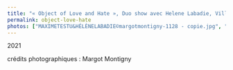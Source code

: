 ```yaml
---
title: "« Object of Love and Hate », Duo show avec Helene Labadie, Villa Belleville, Paris, France"
permalink: object-love-hate
photos: ["MAXIMETESTU&HÉLÈNELABADIE©margotmontigny-1128 - copie.jpg", "MAXIMETESTU&HÉLÈNELABADIE©margotmontigny-1116 - copie.jpg", "MAXIMETESTU&HÉLÈNELABADIE©margotmontigny-1120 - copie.jpg","MAXIMETESTU&HÉLÈNELABADIE©margotmontigny-1126 - copie.jpg","MAXIMETESTU&HÉLÈNELABADIE©margotmontigny-1131 - copie.jpg","Vernissage Objects of Love and Hate.jpg"]
---
```


2021

  
  crédits photographiques : Margot Montigny
